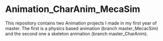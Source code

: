 # Animation_CharAnim_MecaSim

This repository contains two Animation projects I made in my first year of master.
The first is a physics based animation (branch master_MecacSim) and the second one a skeleton animation (branch master_CharAnim).
